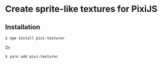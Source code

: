 # Create sprite-like textures for PixiJS

## Installation

```sh
$ npm install pixi-texturer
```

Or

```sh
$ yarn add pixi-texturer
```
